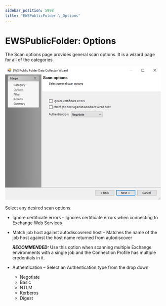 ```yaml
---
sidebar_position: 5998
title: "EWSPublicFolder:\_Options"
---
```


# EWSPublicFolder: Options

The Scan options page provides general scan options. It is a wizard page for all of the categories.

![](../../../../../../../static/images/AccessAnalyzer_12.0/Content/Resources/Images/EnterpriseAuditor/Admin/DataCollector/EWSPublicFolder/Options.png)

Select any desired scan options:

* Ignore certificate errors – Ignores certificate errors when connecting to Exchange Web Services
* Match job host against autodiscovered host – Matches the name of the job host against the host name returned from autodiscover

  ***RECOMMENDED:*** Use this option when scanning multiple Exchange environments with a single job and the Connection Profile has multiple credentials in it.
* Authentication – Select an Authentication type from the drop down:

  * Negotiate
  * Basic
  * NTLM
  * Kerberos
  * Digest